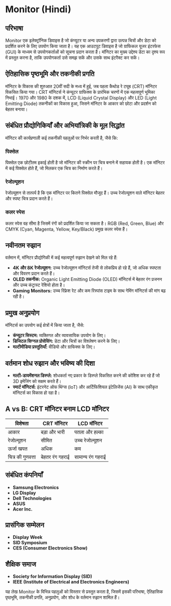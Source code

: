 # Monitor (Hindi)

## परिभाषा
Monitor एक इलेक्ट्रॉनिक डिवाइस है जो कंप्यूटर या अन्य उपकरणों द्वारा उत्पन्न चित्रों और डेटा को प्रदर्शित करने के लिए उपयोग किया जाता है। यह एक आउटपुट डिवाइस है जो ग्राफिकल यूजर इंटरफेस (GUI) के माध्यम से उपयोगकर्ताओं को सूचना प्रदान करता है। मॉनिटर का मुख्य उद्देश्य डेटा का दृश्य रूप में प्रस्तुत करना है, ताकि उपयोगकर्ता उसे समझ सकें और उसके साथ इंटरैक्ट कर सकें।

## ऐतिहासिक पृष्ठभूमि और तकनीकी प्रगति
मॉनिटर के विकास की शुरुआत 20वीं सदी के मध्य में हुई, जब पहला कैथोड रे ट्यूब (CRT) मॉनिटर विकसित किया गया। CRT मॉनिटर्स ने कंप्यूटर ग्राफिक्स के प्रारंभिक चरणों में एक महत्वपूर्ण भूमिका निभाई। 1970 और 1980 के दशक में, LCD (Liquid Crystal Display) और LED (Light Emitting Diode) तकनीकों का विकास हुआ, जिसने मॉनिटर के आकार को छोटा और प्रदर्शन को बेहतर बनाया।

## संबंधित प्रौद्योगिकियाँ और अभियांत्रिकी के मूल सिद्धांत
मॉनिटर की कार्यप्रणाली कई तकनीकी पहलुओं पर निर्भर करती है, जैसे कि:

### पिक्सेल
पिक्सेल एक छोटीतम इकाई होती है जो मॉनिटर की स्क्रीन पर चित्र बनाने में सहायक होती है। एक मॉनिटर में कई पिक्सेल होते हैं, जो मिलकर एक चित्र का निर्माण करते हैं।

### रेजोल्यूशन
रेजोल्यूशन से तात्पर्य है कि एक मॉनिटर पर कितने पिक्सेल मौजूद हैं। उच्च रेजोल्यूशन वाले मॉनिटर बेहतर और स्पष्ट चित्र प्रदान करते हैं।

### कलर स्पेस
कलर स्पेस वह सीमा है जिसमें रंगों को प्रदर्शित किया जा सकता है। RGB (Red, Green, Blue) और CMYK (Cyan, Magenta, Yellow, Key/Black) प्रमुख कलर स्पेस हैं।

## नवीनतम रुझान
वर्तमान में, मॉनिटर प्रौद्योगिकी में कई महत्वपूर्ण रुझान देखने को मिल रहे हैं:

- **4K और 8K रेजोल्यूशन:** उच्च रेजोल्यूशन मॉनिटर्स तेजी से लोकप्रिय हो रहे हैं, जो अधिक स्पष्टता और विवरण प्रदान करते हैं।
- **OLED तकनीक:** Organic Light Emitting Diode (OLED) मॉनिटर्स में बेहतर रंग प्रजनन और उच्च कंट्रास्ट रेशियो होता है।
- **Gaming Monitors:** उच्च रिफ्रेश रेट और कम रिस्पांस टाइम के साथ गेमिंग मॉनिटर्स की मांग बढ़ रही है।

## प्रमुख अनुप्रयोग
मॉनिटर्स का उपयोग कई क्षेत्रों में किया जाता है, जैसे:

- **कंप्यूटर सिस्टम:** व्यक्तिगत और व्यावसायिक उपयोग के लिए।
- **डिजिटल सिग्नल प्रोसेसिंग:** डेटा और चित्रों का विश्लेषण करने के लिए।
- **मल्टीमीडिया प्रस्तुतियाँ:** वीडियो और ग्राफिक्स के लिए।

## वर्तमान शोध रुझान और भविष्य की दिशा
- **मल्टी-डायमेंशनल डिस्प्ले:** शोधकर्ता नए प्रकार के डिस्प्ले विकसित करने की कोशिश कर रहे हैं जो 3D इमेजिंग को सक्षम करते हैं।
- **स्मार्ट मॉनिटर्स:** इंटरनेट ऑफ थिंग्स (IoT) और आर्टिफिशियल इंटेलिजेंस (AI) के साथ एकीकृत मॉनिटर्स का विकास हो रहा है।

## A vs B: CRT मॉनिटर बनाम LCD मॉनिटर
| विशेषता         | CRT मॉनिटर                  | LCD मॉनिटर                   |
|------------------|-----------------------------|-------------------------------|
| आकार             | बड़ा और भारी                | पतला और हल्का                |
| रेजोल्यूशन       | सीमित                       | उच्च रेजोल्यूशन              |
| ऊर्जा खपत        | अधिक                        | कम                            |
| चित्र की गुणवत्ता| बेहतर रंग गहराई            | सामान्य रंग गहराई            |

## संबंधित कंपनियाँ
- **Samsung Electronics**
- **LG Display**
- **Dell Technologies**
- **ASUS**
- **Acer Inc.**

## प्रासंगिक सम्मेलन
- **Display Week**
- **SID Symposium**
- **CES (Consumer Electronics Show)**

## शैक्षिक समाज
- **Society for Information Display (SID)**
- **IEEE (Institute of Electrical and Electronics Engineers)**

यह लेख Monitor के विभिन्न पहलुओं को विस्तार से प्रस्तुत करता है, जिसमें इसकी परिभाषा, ऐतिहासिक पृष्ठभूमि, तकनीकी प्रगति, अनुप्रयोग, और शोध के वर्तमान रुझान शामिल हैं।